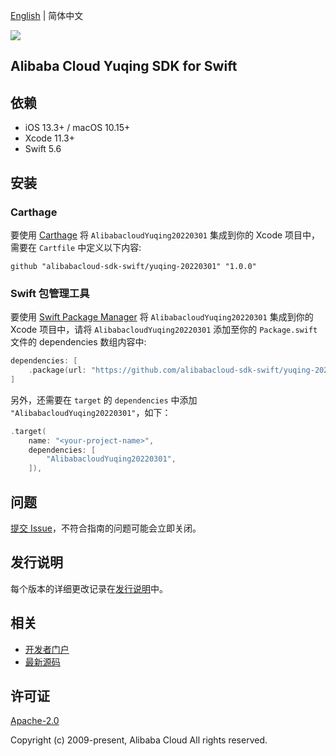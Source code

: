 [English](README.md) | 简体中文

![](https://aliyunsdk-pages.alicdn.com/icons/AlibabaCloud.svg)

## Alibaba Cloud Yuqing SDK for Swift

## 依赖

- iOS 13.3+ / macOS 10.15+
- Xcode 11.3+
- Swift 5.6

## 安装

### Carthage

要使用 [Carthage](https://github.com/Carthage/Carthage) 将 `AlibabacloudYuqing20220301` 集成到你的 Xcode 项目中，需要在 `Cartfile` 中定义以下内容:

```ogdl
github "alibabacloud-sdk-swift/yuqing-20220301" "1.0.0"
```

### Swift 包管理工具

要使用 [Swift Package Manager](https://swift.org/package-manager/) 将 `AlibabacloudYuqing20220301` 集成到你的 Xcode 项目中，请将 `AlibabacloudYuqing20220301` 添加至你的 `Package.swift` 文件的 dependencies 数组内容中:

```swift
dependencies: [
    .package(url: "https://github.com/alibabacloud-sdk-swift/yuqing-20220301.git", from: "1.0.0")
]
```

另外，还需要在 `target` 的 `dependencies` 中添加 `"AlibabacloudYuqing20220301"`，如下：

```swift
.target(
    name: "<your-project-name>",
    dependencies: [
        "AlibabacloudYuqing20220301",
    ]),
```

## 问题

[提交 Issue](https://github.com/alibabacloud-sdk-swift/yuqing-20220301/issues/new)，不符合指南的问题可能会立即关闭。

## 发行说明

每个版本的详细更改记录在[发行说明](./ChangeLog.txt)中。

## 相关

* [开发者门户](https://next.api.aliyun.com/home)
* [最新源码](https://github.com/alibabacloud-sdk-swift/yuqing-20220301)

## 许可证

[Apache-2.0](http://www.apache.org/licenses/LICENSE-2.0)

Copyright (c) 2009-present, Alibaba Cloud All rights reserved.
